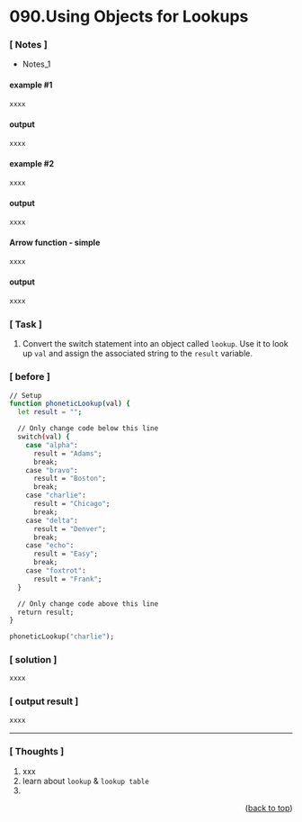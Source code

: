 <a name="topage"></a>

# 090.Using Objects for Lookups

### [ Notes ]
  * Notes_1

#### example #1

```sh
xxxx
```

#### output
```sh
xxxx
```

#### example #2

```sh
xxxx
```

#### output
```sh
xxxx
```

#### Arrow function - simple

```sh
xxxx
```

#### output
```sh
xxxx
```

### [ Task ]
  1. Convert the switch statement into an object called `lookup`. Use it to look up `val` and assign the associated string to the `result` variable.


### [ before ]

```sh
// Setup
function phoneticLookup(val) {
  let result = "";

  // Only change code below this line
  switch(val) {
    case "alpha":
      result = "Adams";
      break;
    case "bravo":
      result = "Boston";
      break;
    case "charlie":
      result = "Chicago";
      break;
    case "delta":
      result = "Denver";
      break;
    case "echo":
      result = "Easy";
      break;
    case "foxtrot":
      result = "Frank";
  }

  // Only change code above this line
  return result;
}

phoneticLookup("charlie");
```

### [ solution ]

```sh
xxxx
```

### [ output result ]

```sh
xxxx
```

-----

### [ Thoughts ]

  1. xxx
  2. learn about `lookup` & `lookup table`
  3. 

<p align="right">(<a href="#topage">back to top</a>)</p>
<br/>
<br/>
